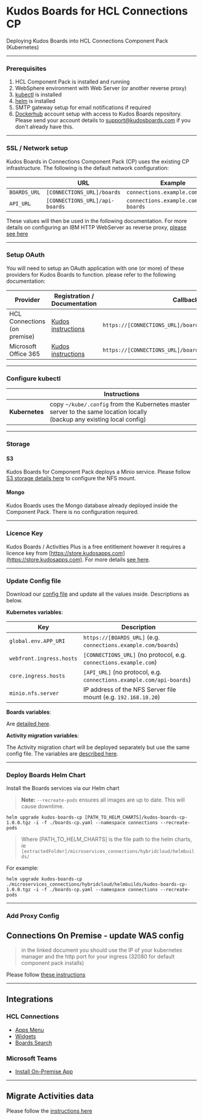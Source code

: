 # Kudos Boards for HCL Connections CP

Deploying Kudos Boards into HCL Connections Component Pack (Kubernetes)

---

### Prerequisites

1. HCL Component Pack is installed and running
1. WebSphere environment with Web Server (or another reverse proxy)
1. [kubectl](https://kubernetes.io/docs/tasks/tools/install-kubectl/) is installed
1. [helm](https://docs.helm.sh/using_helm/#installing-helm) is installed
1. SMTP gateway setup for email notifications if required
1. [Dockerhub](https://hub.docker.com) account setup with access to Kudos Boards repository.<br>Please send your account details to [support@kudosboards.com](mailto:support@kudosboards.com) if you don't already have this.

---

### SSL / Network setup

Kudos Boards in Connections Component Pack (CP) uses the existing CP infrastructure. The following is the default network configuration:

|              | URL                            | Example                              |
| ------------ | ------------------------------ | ------------------------------------ |
| `BOARDS_URL` | `[CONNECTIONS_URL]/boards`     | `connections.example.com/boards`     |
| `API_URL`    | `[CONNECTIONS_URL]/api-boards` | `connections.example.com/api-boards` |

These values will then be used in the following documentation.
For more details on configuring an IBM HTTP WebServer as reverse proxy, [please see here](/boards/cp/httpd/)

---

### Setup OAuth

You will need to setup an OAuth application with one (or more) of these providers for Kudos Boards to function. please refer to the following documentation:

| Provider                        | Registration / Documentation                            | Callback URL                                                 |
| ------------------------------- | ------------------------------------------------------- | ------------------------------------------------------------ |
| HCL Connections<br>(on premise) | [Kudos instructions](/boards/connections/auth-on-prem/) | `https://[CONNECTIONS_URL]/boards/auth/connections/callback` |
| Microsoft Office 365            | [Kudos instructions](/boards/msgraph/auth/)             | `https://[CONNECTIONS_URL]/boards/auth/msgraph/callback`     |

---

### Configure kubectl

|                | Instructions                                                                                                                |
| -------------- | --------------------------------------------------------------------------------------------------------------------------- |
| **Kubernetes** | copy `~/kube/.config` from the Kubernetes master server to the same location locally</br>(backup any existing local config) |

---

### Storage

#### S3

Kudos Boards for Component Pack deploys a Minio service. Please follow [S3 storage details here](/boards/cp/minio) to configure the NFS mount.

#### Mongo

Kudos Boards uses the Mongo database already deployed inside the Component Pack. There is no configuration required.

---

### Licence Key

Kudos Boards / Activities Plus is a free entitlement however it requires a licence key from [https://store.kudosapps.com](https://store.kudosapps.com). For more details [see here](/boards/cp/store/).

---

### Update Config file

Download our [config file](/assets/config/kubernetes/boards-cp.yaml) and update all the values inside. Descriptions as below.

**Kubernetes variables**:

| Key                      | Description                                                          |
| ------------------------ | -------------------------------------------------------------------- |
| `global.env.APP_URI`     | `https://[BOARDS_URL]` (e.g. `connections.example.com/boards`)       |
| `webfront.ingress.hosts` | `[CONNECTIONS_URL]` (no protocol, e.g. `connections.example.com`)    |
| `core.ingress.hosts`     | `[API_URL]` (no protocol, e.g. `connections.example.com/api-boards`) |
| `minio.nfs.server`       | IP address of the NFS Server file mount (e.g. `192.168.10.20`)       |

**Boards variables**:

Are [detailed here](/boards/env/common/).

**Activity migration variables**:

The Activity migration chart will be deployed separately but use the same config file. The variables are [described here](/boards/cp/migration).

---

### Deploy Boards Helm Chart

Install the Boards services via our Helm chart

> **Note:** `--recreate-pods` ensures all images are up to date. This will cause downtime.

    helm upgrade kudos-boards-cp [PATH_TO_HELM_CHARTS]/kudos-boards-cp-1.0.0.tgz -i -f ./boards-cp.yaml --namespace connections --recreate-pods

> Where [PATH_TO_HELM_CHARTS] is the file path to the helm charts, ie `[extractedFolder]/microservices_connections/hybridcloud/helmbuilds/`

For example:

    helm upgrade kudos-boards-cp ./microservices_connections/hybridcloud/helmbuilds/kudos-boards-cp-1.0.0.tgz -i -f ./boards-cp.yaml --namespace connections --recreate-pods

---

### Add Proxy Config

## Connections On Premise - update WAS config

> in the linked document you should use the IP of your kubernetes manager and the http port for your ingress (32080 for default component pack installs)

Please follow [these instructions](/boards/cp/httpd/)

---

## Integrations

### HCL Connections

- [Apps Menu](/boards/connections/apps-menu-on-prem/)
- [Widgets](/boards/connections/widgets-on-prem/)
- [Boards Search](/boards/connections/customizer-search-app/)

### Microsoft Teams

- [Install On-Premise App](/boards/msgraph/teams-on-prem/)

---

## Migrate Activities data

Please follow the [instructions here](/boards/cp/migration)
